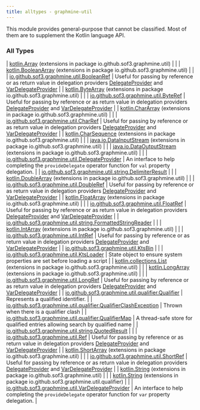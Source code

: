 ```yaml
---
title: alltypes - graphmine-util
---
```


This module provides general-purpose that cannot be classified. Most of them are to supplement the Kotlin language API.

### All Types

| [kotlin.Array](../io.github.sof3.graphmine.util/kotlin.-array/index.html) (extensions in package io.github.sof3.graphmine.util) |  |
| [kotlin.BooleanArray](../io.github.sof3.graphmine.util/kotlin.-boolean-array/index.html) (extensions in package io.github.sof3.graphmine.util) |  |
| [io.github.sof3.graphmine.util.BooleanRef](../io.github.sof3.graphmine.util/-boolean-ref/index.html) | Useful for passing by reference or as return value in delegation providers [DelegateProvider](../io.github.sof3.graphmine.util/-delegate-provider/index.html) and [VarDelegateProvider](../io.github.sof3.graphmine.util/-var-delegate-provider/index.html) |
| [kotlin.ByteArray](../io.github.sof3.graphmine.util/kotlin.-byte-array/index.html) (extensions in package io.github.sof3.graphmine.util) |  |
| [io.github.sof3.graphmine.util.ByteRef](../io.github.sof3.graphmine.util/-byte-ref/index.html) | Useful for passing by reference or as return value in delegation providers [DelegateProvider](../io.github.sof3.graphmine.util/-delegate-provider/index.html) and [VarDelegateProvider](../io.github.sof3.graphmine.util/-var-delegate-provider/index.html) |
| [kotlin.CharArray](../io.github.sof3.graphmine.util/kotlin.-char-array/index.html) (extensions in package io.github.sof3.graphmine.util) |  |
| [io.github.sof3.graphmine.util.CharRef](../io.github.sof3.graphmine.util/-char-ref/index.html) | Useful for passing by reference or as return value in delegation providers [DelegateProvider](../io.github.sof3.graphmine.util/-delegate-provider/index.html) and [VarDelegateProvider](../io.github.sof3.graphmine.util/-var-delegate-provider/index.html) |
| [kotlin.CharSequence](../io.github.sof3.graphmine.util/kotlin.-char-sequence/index.html) (extensions in package io.github.sof3.graphmine.util) |  |
| [java.io.DataInputStream](../io.github.sof3.graphmine.util/java.io.-data-input-stream/index.html) (extensions in package io.github.sof3.graphmine.util) |  |
| [java.io.DataOutputStream](../io.github.sof3.graphmine.util/java.io.-data-output-stream/index.html) (extensions in package io.github.sof3.graphmine.util) |  |
| [io.github.sof3.graphmine.util.DelegateProvider](../io.github.sof3.graphmine.util/-delegate-provider/index.html) | An interface to help completing the `provideDelegate` operator function for `val` property delegation. |
| [io.github.sof3.graphmine.util.string.DelimiterResult](../io.github.sof3.graphmine.util.string/-delimiter-result/index.html) |  |
| [kotlin.DoubleArray](../io.github.sof3.graphmine.util/kotlin.-double-array/index.html) (extensions in package io.github.sof3.graphmine.util) |  |
| [io.github.sof3.graphmine.util.DoubleRef](../io.github.sof3.graphmine.util/-double-ref/index.html) | Useful for passing by reference or as return value in delegation providers [DelegateProvider](../io.github.sof3.graphmine.util/-delegate-provider/index.html) and [VarDelegateProvider](../io.github.sof3.graphmine.util/-var-delegate-provider/index.html) |
| [kotlin.FloatArray](../io.github.sof3.graphmine.util/kotlin.-float-array/index.html) (extensions in package io.github.sof3.graphmine.util) |  |
| [io.github.sof3.graphmine.util.FloatRef](../io.github.sof3.graphmine.util/-float-ref/index.html) | Useful for passing by reference or as return value in delegation providers [DelegateProvider](../io.github.sof3.graphmine.util/-delegate-provider/index.html) and [VarDelegateProvider](../io.github.sof3.graphmine.util/-var-delegate-provider/index.html) |
| [io.github.sof3.graphmine.util.string.FormattedStringReader](../io.github.sof3.graphmine.util.string/-formatted-string-reader/index.html) |  |
| [kotlin.IntArray](../io.github.sof3.graphmine.util/kotlin.-int-array/index.html) (extensions in package io.github.sof3.graphmine.util) |  |
| [io.github.sof3.graphmine.util.IntRef](../io.github.sof3.graphmine.util/-int-ref/index.html) | Useful for passing by reference or as return value in delegation providers [DelegateProvider](../io.github.sof3.graphmine.util/-delegate-provider/index.html) and [VarDelegateProvider](../io.github.sof3.graphmine.util/-var-delegate-provider/index.html) |
| [io.github.sof3.graphmine.util.KtsBin](../io.github.sof3.graphmine.util/-kts-bin/index.html) |  |
| [io.github.sof3.graphmine.util.KtsLoader](../io.github.sof3.graphmine.util/-kts-loader/index.html) | State object to ensure system properties are set before loading a script |
| [kotlin.collections.List](../io.github.sof3.graphmine.util/kotlin.collections.-list/index.html) (extensions in package io.github.sof3.graphmine.util) |  |
| [kotlin.LongArray](../io.github.sof3.graphmine.util/kotlin.-long-array/index.html) (extensions in package io.github.sof3.graphmine.util) |  |
| [io.github.sof3.graphmine.util.LongRef](../io.github.sof3.graphmine.util/-long-ref/index.html) | Useful for passing by reference or as return value in delegation providers [DelegateProvider](../io.github.sof3.graphmine.util/-delegate-provider/index.html) and [VarDelegateProvider](../io.github.sof3.graphmine.util/-var-delegate-provider/index.html) |
| [io.github.sof3.graphmine.util.qualifier.Qualifier](../io.github.sof3.graphmine.util.qualifier/-qualifier/index.html) | Represents a qualified identifier. |
| [io.github.sof3.graphmine.util.qualifier.QualifierClashException](../io.github.sof3.graphmine.util.qualifier/-qualifier-clash-exception/index.html) | Thrown when there is a qualifier clash |
| [io.github.sof3.graphmine.util.qualifier.QualifierMap](../io.github.sof3.graphmine.util.qualifier/-qualifier-map/index.html) | A thread-safe store for qualified entries allowing search by qualified name |
| [io.github.sof3.graphmine.util.string.QuotedResult](../io.github.sof3.graphmine.util.string/-quoted-result/index.html) |  |
| [io.github.sof3.graphmine.util.Ref](../io.github.sof3.graphmine.util/-ref/index.html) | Useful for passing by reference or as return value in delegation providers [DelegateProvider](../io.github.sof3.graphmine.util/-delegate-provider/index.html) and [VarDelegateProvider](../io.github.sof3.graphmine.util/-var-delegate-provider/index.html) |
| [kotlin.ShortArray](../io.github.sof3.graphmine.util/kotlin.-short-array/index.html) (extensions in package io.github.sof3.graphmine.util) |  |
| [io.github.sof3.graphmine.util.ShortRef](../io.github.sof3.graphmine.util/-short-ref/index.html) | Useful for passing by reference or as return value in delegation providers [DelegateProvider](../io.github.sof3.graphmine.util/-delegate-provider/index.html) and [VarDelegateProvider](../io.github.sof3.graphmine.util/-var-delegate-provider/index.html) |
| [kotlin.String](../io.github.sof3.graphmine.util/kotlin.-string/index.html) (extensions in package io.github.sof3.graphmine.util) |  |
| [kotlin.String](../io.github.sof3.graphmine.util.qualifier/kotlin.-string/index.html) (extensions in package io.github.sof3.graphmine.util.qualifier) |  |
| [io.github.sof3.graphmine.util.VarDelegateProvider](../io.github.sof3.graphmine.util/-var-delegate-provider/index.html) | An interface to help completing the `provideDelegate` operator function for `var` property delegation. |

